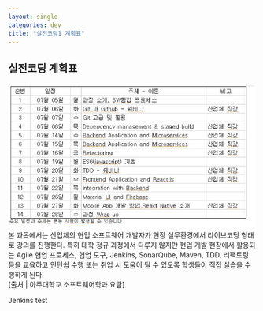 ```yaml
---
layout: single
categories: dev
title: "실전코딩1 계획표"
---
```


## 실전코딩 계획표

![그림](https://github.com/julie0005/group3_blog/blob/master/_posts/schedule.JPG?raw=true)  
본 과목에서는 산업체의 현업 소프트웨어 개발자가 현장 실무환경에서 라이브코딩 형태로 강의를 진행한다. 특히 대학
정규 과정에서 다루지 않지만 현업 개발 현장에서 활용되는 Agile 협업 프로세스, 협업 도구, Jenkins, SonarQube,
Maven, TDD, 리팩토링 등을 교육하고 인턴쉽 수행 또는 취업 시 도움이 될 수 있도록 학생들이 직접 실습을 수행하게 된다.  
[출처 | 아주대학교 소프트웨어학과 요람]  

Jenkins test

